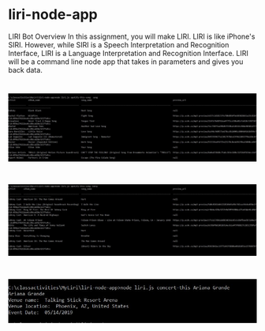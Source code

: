 # liri-node-app

LIRI Bot
Overview
In this assignment, you will make LIRI. LIRI is like iPhone's SIRI. However, while SIRI is a Speech Interpretation and Recognition Interface, LIRI is a Language Interpretation and Recognition Interface. LIRI will be a command line node app that takes in parameters and gives you back data.

 
# ![omdp](demo/omdb.JPG)
# ![Spotify](demo/spotify.JPG)
# ![Spotify](demo/concert.JPG)
